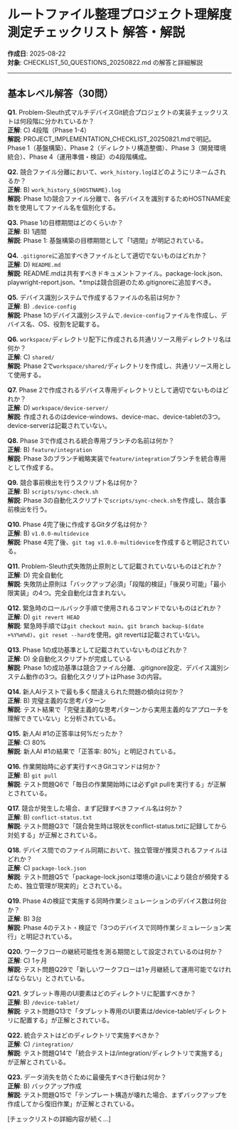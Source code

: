 # ルートファイル整理プロジェクト理解度測定チェックリスト 解答・解説

**作成日**: 2025-08-22  
**対象**: CHECKLIST_50_QUESTIONS_20250822.md の解答と詳細解説

---

## 基本レベル解答（30問）

**Q1.** Problem-Sleuth式マルチデバイスGit統合プロジェクトの実装チェックリストは何段階に分かれているか？  
**正解**: C) 4段階（Phase 1-4）  
**解説**: PROJECT_IMPLEMENTATION_CHECKLIST_20250821.mdで明記。Phase 1（基盤構築）、Phase 2（ディレクトリ構造整備）、Phase 3（開発環境統合）、Phase 4（運用準備・検証）の4段階構成。

**Q2.** 競合ファイル分離において、`work_history.log`はどのようにリネームされるか？  
**正解**: B) `work_history_${HOSTNAME}.log`  
**解説**: Phase 1の競合ファイル分離で、各デバイスを識別するためHOSTNAME変数を使用してファイル名を個別化する。

**Q3.** Phase 1の目標期間はどのくらいか？  
**正解**: B) 1週間  
**解説**: Phase 1: 基盤構築の目標期間として「1週間」が明記されている。

**Q4.** `.gitignore`に追加すべきファイルとして適切でないものはどれか？  
**正解**: D) `README.md`  
**解説**: README.mdは共有すべきドキュメントファイル。package-lock.json、playwright-report.json、*.tmpは競合回避のため.gitignoreに追加すべき。

**Q5.** デバイス識別システムで作成するファイルの名前は何か？  
**正解**: B) `.device-config`  
**解説**: Phase 1のデバイス識別システムで`.device-config`ファイルを作成し、デバイス名、OS、役割を記載する。

**Q6.** `workspace/`ディレクトリ配下に作成される共通リソース用ディレクトリ名は何か？  
**正解**: C) `shared/`  
**解説**: Phase 2で`workspace/shared/`ディレクトリを作成し、共通リソース用として使用する。

**Q7.** Phase 2で作成されるデバイス専用ディレクトリとして適切でないものはどれか？  
**正解**: D) `workspace/device-server/`  
**解説**: 作成されるのはdevice-windows、device-mac、device-tabletの3つ。device-serverは記載されていない。

**Q8.** Phase 3で作成される統合専用ブランチの名前は何か？  
**正解**: B) `feature/integration`  
**解説**: Phase 3のブランチ戦略実装で`feature/integration`ブランチを統合専用として作成する。

**Q9.** 競合事前検出を行うスクリプト名は何か？  
**正解**: B) `scripts/sync-check.sh`  
**解説**: Phase 3の自動化スクリプトで`scripts/sync-check.sh`を作成し、競合事前検出を行う。

**Q10.** Phase 4完了後に作成するGitタグ名は何か？  
**正解**: B) `v1.0.0-multidevice`  
**解説**: Phase 4完了後、`git tag v1.0.0-multidevice`を作成すると明記されている。

**Q11.** Problem-Sleuth式失敗防止原則として記載されていないものはどれか？  
**正解**: D) 完全自動化  
**解説**: 失敗防止原則は「バックアップ必須」「段階的検証」「後戻り可能」「最小限実装」の4つ。完全自動化は含まれない。

**Q12.** 緊急時のロールバック手順で使用されるコマンドでないものはどれか？  
**正解**: D) `git revert HEAD`  
**解説**: 緊急時手順では`git checkout main`、`git branch backup-$(date +%Y%m%d)`、`git reset --hard`を使用。git revertは記載されていない。

**Q13.** Phase 1の成功基準として記載されていないものはどれか？  
**正解**: D) 全自動化スクリプトが完成している  
**解説**: Phase 1の成功基準は競合ファイル分離、.gitignore設定、デバイス識別システム動作の3つ。自動化スクリプトはPhase 3の内容。

**Q14.** 新人AIテストで最も多く間違えられた問題の傾向は何か？  
**正解**: B) 完璧主義的な思考パターン  
**解説**: テスト結果で「完璧主義的な思考パターンから実用主義的なアプローチを理解できていない」と分析されている。

**Q15.** 新人AI #1の正答率は何%だったか？  
**正解**: C) 80%  
**解説**: 新人AI #1の結果で「正答率: 80%」と明記されている。

**Q16.** 作業開始時に必ず実行すべきGitコマンドは何か？  
**正解**: B) `git pull`  
**解説**: テスト問題Q6で「毎日の作業開始時には必ずgit pullを実行する」が正解とされている。

**Q17.** 競合が発生した場合、まず記録すべきファイル名は何か？  
**正解**: B) `conflict-status.txt`  
**解説**: テスト問題Q3で「競合発生時は現状をconflict-status.txtに記録してから対処する」が正解とされている。

**Q18.** デバイス間でのファイル同期において、独立管理が推奨されるファイルはどれか？  
**正解**: C) `package-lock.json`  
**解説**: テスト問題Q5で「package-lock.jsonは環境の違いにより競合が頻発するため、独立管理が現実的」とされている。

**Q19.** Phase 4の検証で実施する同時作業シミュレーションのデバイス数は何台か？  
**正解**: B) 3台  
**解説**: Phase 4のテスト・検証で「3つのデバイスで同時作業シミュレーション実行」と明記されている。

**Q20.** ワークフローの継続可能性を測る期間として設定されているのは何か？  
**正解**: C) 1ヶ月  
**解説**: テスト問題Q29で「新しいワークフローは1ヶ月継続して運用可能でなければならない」とされている。

**Q21.** タブレット専用のUI要素はどのディレクトリに配置すべきか？  
**正解**: B) `/device-tablet/`  
**解説**: テスト問題Q13で「タブレット専用のUI要素は/device-tablet/ディレクトリに配置する」が正解とされている。

**Q22.** 統合テストはどのディレクトリで実施すべきか？  
**正解**: C) `/integration/`  
**解説**: テスト問題Q14で「統合テストは/integration/ディレクトリで実施する」が正解とされている。

**Q23.** データ消失を防ぐために最優先すべき行動は何か？  
**正解**: B) バックアップ作成  
**解説**: テスト問題Q15で「テンプレート構造が壊れた場合、まずバックアップを作成してから復旧作業」が正解とされている。

[チェックリストの詳細内容が続く...]
